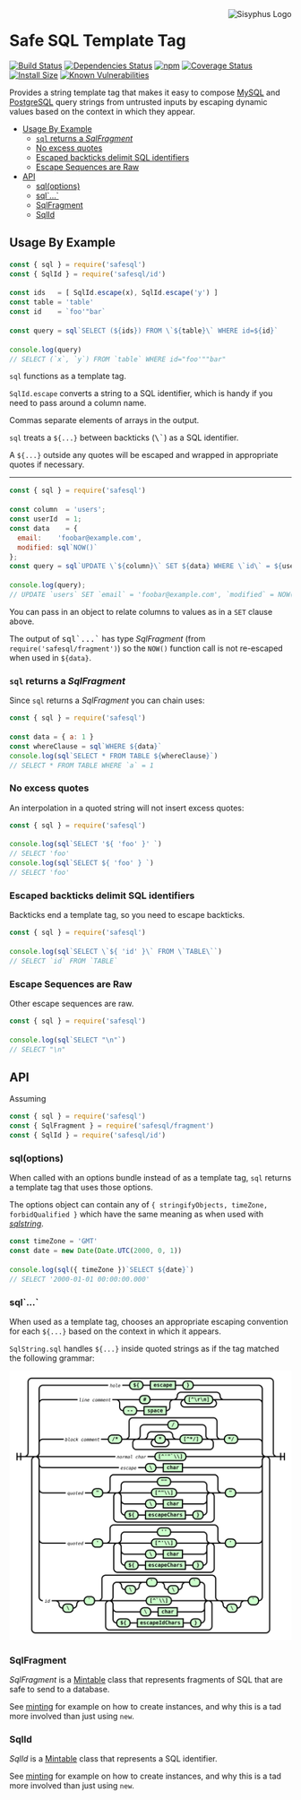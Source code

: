 <img align="right" src="https://cdn.rawgit.com/mikesamuel/template-tag-common/7f0159bda72d616af30645d49c3c9203c963c0a6/images/logo.png" alt="Sisyphus Logo">

# Safe SQL Template Tag

[![Build Status](https://travis-ci.org/mikesamuel/safesql.svg?branch=master)](https://travis-ci.org/mikesamuel/safesql)
[![Dependencies Status](https://david-dm.org/mikesamuel/safesql/status.svg)](https://david-dm.org/mikesamuel/safesql)
[![npm](https://img.shields.io/npm/v/safesql.svg)](https://www.npmjs.com/package/safesql)
[![Coverage Status](https://coveralls.io/repos/github/mikesamuel/safesql/badge.svg?branch=master)](https://coveralls.io/github/mikesamuel/safesql?branch=master)
[![Install Size](https://packagephobia.now.sh/badge?p=safesql)](https://packagephobia.now.sh/result?p=safesql)
[![Known Vulnerabilities](https://snyk.io/test/github/mikesamuel/safesql/badge.svg?targetFile=package.json)](https://snyk.io/test/github/mikesamuel/safesql?targetFile=package.json)

Provides a string template tag that makes it easy to compose
[MySQL][mysql] and [PostgreSQL][pg] query strings from untrusted
inputs by escaping dynamic values based on the context in which they
appear.

<!-- scripts/make-md-toc.pl replaces the below and test/check-markdown.js keeps this up-to-date. -->

<!-- TOC -->

*  [Usage By Example](#usage)
   *  [`sql` returns a *SqlFragment*](#sql-returns-sqlfragment)
   *  [No excess quotes](#minimal-quotes)
   *  [Escaped backticks delimit SQL identifiers](#escaped-backticks)
   *  [Escape Sequences are Raw](#raw-escapes)
*  [API](#API)
   *  [sql(options)](#sql-options)
   *  [sql\`...\`](#sql-as-tag)
   *  [SqlFragment](#class-SqlFragment)
   *  [SqlId](#class-SqlId)

<!-- /TOC -->


## Usage By Example        <span id="usage"></span>

<!--

This mirrors a testcase in ./test/example-test.js so if you modify this,
be sure to reflect changes there.

-->

```js
const { sql } = require('safesql')
const { SqlId } = require('safesql/id')

const ids   = [ SqlId.escape(x), SqlId.escape('y') ]
const table = 'table'
const id    = `foo'"bar`

const query = sql`SELECT (${ids}) FROM \`${table}\` WHERE id=${id}`

console.log(query)
// SELECT (`x`, `y`) FROM `table` WHERE id="foo'""bar"
```

`sql` functions as a template tag.

`SqlId.escape` converts a string to a SQL identifier, which is handy if you need
to pass around a column name.

Commas separate elements of arrays in the output.

`sql` treats a `${...}` between backticks (<tt>\\\`</tt>) as a SQL identifier.

A `${...}` outside any quotes will be escaped and wrapped in appropriate quotes if necessary.

----

```js
const { sql } = require('safesql')

const column  = 'users';
const userId  = 1;
const data    = {
  email:    'foobar@example.com',
  modified: sql`NOW()`
};
const query = sql`UPDATE \`${column}\` SET ${data} WHERE \`id\` = ${userId}`;

console.log(query);
// UPDATE `users` SET `email` = 'foobar@example.com', `modified` = NOW() WHERE `id` = 1
```

You can pass in an object to relate columns to values as in a `SET` clause above.

The output of <tt>sql\`...\`</tt> has type *SqlFragment* (from
`require('safesql/fragment')`) so the `NOW()` function call is not
re-escaped when used in `${data}`.

### `sql` returns a *SqlFragment*        <span id="sql-returns-sqlfragment"></span>

Since `sql` returns a *SqlFragment* you can chain uses:

```js
const { sql } = require('safesql')

const data = { a: 1 }
const whereClause = sql`WHERE ${data}`
console.log(sql`SELECT * FROM TABLE ${whereClause}`)
// SELECT * FROM TABLE WHERE `a` = 1
```

### No excess quotes        <span id="minimal-quotes"></span>

An interpolation in a quoted string will not insert excess quotes:

```js
const { sql } = require('safesql')

console.log(sql`SELECT '${ 'foo' }' `)
// SELECT 'foo'
console.log(sql`SELECT ${ 'foo' } `)
// SELECT 'foo'
```

### Escaped backticks delimit SQL identifiers        <span id="escaped-backticks"></span>

Backticks end a template tag, so you need to escape backticks.

```js
const { sql } = require('safesql')

console.log(sql`SELECT \`${ 'id' }\` FROM \`TABLE\``)
// SELECT `id` FROM `TABLE`
```

### Escape Sequences are Raw        <span id="raw-escapes"></span>

Other escape sequences are raw.

```js
const { sql } = require('safesql')

console.log(sql`SELECT "\n"`)
// SELECT "\n"
```

## API        <span id="API"></span>

Assuming

```js
const { sql } = require('safesql')
const { SqlFragment } = require('safesql/fragment')
const { SqlId } = require('safesql/id')
```

### sql(options)        <span id="sql-options"></span>

When called with an options bundle instead of as a template tag, `sql`
returns a template tag that uses those options.

The options object can contain any of
`{ stringifyObjects, timeZone, forbidQualified }` which have the
same meaning as when used with *[sqlstring][]*.

```js
const timeZone = 'GMT'
const date = new Date(Date.UTC(2000, 0, 1))

console.log(sql({ timeZone })`SELECT ${date}`)
// SELECT '2000-01-01 00:00:00.000'
```

### sql\`...\`         <span id="sql-as-tag"></span>

When used as a template tag, chooses an appropriate escaping
convention for each `${...}` based on the context in which it appears.

`SqlString.sql` handles `${...}` inside quoted strings as if the tag
matched the following grammar:

[![Railroad Diagram](docs/sql-railroad.svg)](docs/sql-railroad.svg)

### SqlFragment       <span id="class-SqlFragment"></span>

*SqlFragment* is a [Mintable][] class that represents fragments of SQL
that are safe to send to a database.

See [minting][] for example on how to create instances, and why this is a
tad more involved than just using `new`.

### SqlId       <span id="class-SqlId"></span>

*SqlId* is a [Mintable][] class that represents a SQL identifier.

See [minting][] for example on how to create instances, and why this is a
tad more involved than just using `new`.


[mysql]: https://www.npmjs.com/package/mysql
[pg]: https://www.npmjs.com/package/pg
[sqlstring]: https://www.npmjs.com/package/sqlstring
[Mintable]: https://www.npmjs.com/package/node-sec-patterns
[minting]: https://www.npmjs.com/package/node-sec-patterns#creating-mintable-values
